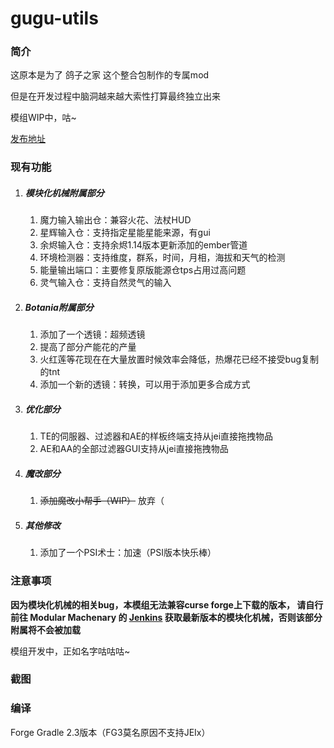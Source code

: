# gugu-utils

### 简介

这原本是为了 鸽子之家 这个整合包制作的专属mod

但是在开发过程中脑洞越来越大索性打算最终独立出来

模组WIP中，咕~

[发布地址](https://github.com/ParaParty/gugu-utils/releases)

### 现有功能

1. ##### 模块化机械附属部分
    1. 魔力输入输出仓：兼容火花、法杖HUD
    2. 星辉输入仓：支持指定星能星能来源，有gui
    3. 余烬输入仓：支持余烬1.14版本更新添加的ember管道
    4. 环境检测器：支持维度，群系，时间，月相，海拔和天气的检测
    5. 能量输出端口：主要修复原版能源仓tps占用过高问题
    6. 灵气输入仓：支持自然灵气的输入
2. ##### Botania附属部分
    1. 添加了一个透镜：超频透镜
    2. 提高了部分产能花的产量
    3. 火红莲等花现在在大量放置时候效率会降低，热爆花已经不接受bug复制的tnt
    4. 添加一个新的透镜：转换，可以用于添加更多合成方式
3. ##### 优化部分
   1. TE的伺服器、过滤器和AE的样板终端支持从jei直接拖拽物品
   1. AE和AA的全部过滤器GUI支持从jei直接拖拽物品
4. ##### 魔改部分
    1. ~~添加魔改小帮手（WIP）~~ 放弃（
    
5. ##### 其他修改
    1. 添加了一个PSI术士：加速（PSI版本快乐棒）
   

### 注意事项
**因为模块化机械的相关bug，本模组无法兼容curse forge上下载的版本，
请自行前往 Modular Machenary 的 [Jenkins](https://jenkins.hellfiredev.net/job/ModularMachinery/job/master/) 获取最新版本的模块化机械，否则该部分附属将不会被加载**

模组开发中，正如名字咕咕咕~

### 截图


### 编译
Forge Gradle 2.3版本（FG3莫名原因不支持JEIx）
